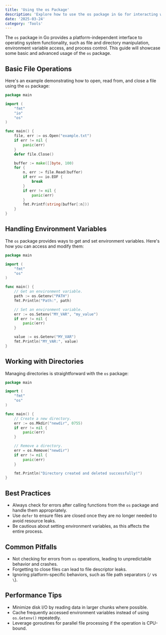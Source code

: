 ```yaml
---
title: 'Using the os Package'
description: 'Explore how to use the os package in Go for interacting with the operating system.'
date: '2025-03-24'
category: 'Tools'
---
```


The `os` package in Go provides a platform-independent interface to operating system functionality, such as file and directory manipulation, environment variable access, and process control. This guide will showcase some basic and advanced usage of the `os` package.

## Basic File Operations

Here's an example demonstrating how to open, read from, and close a file using the `os` package:

```go
package main

import (
	"fmt"
	"io"
	"os"
)

func main() {
	file, err := os.Open("example.txt")
	if err != nil {
		panic(err)
	}
	defer file.Close()

	buffer := make([]byte, 100)
	for {
		n, err := file.Read(buffer)
		if err == io.EOF {
			break
		}
		if err != nil {
			panic(err)
		}
		fmt.Printf(string(buffer[:n]))
	}
}
```

## Handling Environment Variables

The `os` package provides ways to get and set environment variables. Here's how you can access and modify them:

```go
package main

import (
	"fmt"
	"os"
)

func main() {
	// Get an environment variable.
	path := os.Getenv("PATH")
	fmt.Println("Path:", path)

	// Set an environment variable.
	err := os.Setenv("MY_VAR", "my_value")
	if err != nil {
		panic(err)
	}

	value := os.Getenv("MY_VAR")
	fmt.Println("MY_VAR:", value)
}
```

## Working with Directories

Managing directories is straightforward with the `os` package:

```go
package main

import (
	"fmt"
	"os"
)

func main() {
	// Create a new directory.
	err := os.Mkdir("newdir", 0755)
	if err != nil {
		panic(err)
	}

	// Remove a directory.
	err = os.Remove("newdir")
	if err != nil {
		panic(err)
	}

	fmt.Println("Directory created and deleted successfully!")
}
```

## Best Practices

- Always check for errors after calling functions from the `os` package and handle them appropriately.
- Use `defer` to ensure files are closed once they are no longer needed to avoid resource leaks.
- Be cautious about setting environment variables, as this affects the entire process.

## Common Pitfalls

- Not checking for errors from `os` operations, leading to unpredictable behavior and crashes.
- Forgetting to close files can lead to file descriptor leaks.
- Ignoring platform-specific behaviors, such as file path separators (`/` vs `\`).

## Performance Tips

- Minimize disk I/O by reading data in larger chunks where possible.
- Cache frequently accessed environment variables instead of using `os.Getenv()` repeatedly.
- Leverage goroutines for parallel file processing if the operation is CPU-bound.